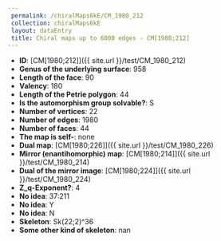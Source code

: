 ```yaml
--- 
 permalink: /chiralMaps6kE/CM_1980_212 
 collection: chiralMaps6kE
 layout: dataEntry
 title: Chiral maps up to 6000 edges - CM[1980;212]
---
```


- **ID**: [CM[1980;212]]({{ site.url }}/test/CM_1980_212)
- **Genus of the underlying surface**: 958
- **Length of the face**: 90
- **Valency**: 180
- **Length of the Petrie polygon**: 44
- **Is the automorphism group solvable?**: S
- **Number of vertices**: 22
- **Number of edges**: 1980
- **Number of faces**: 44
- **The map is self-**: none
- **Dual map**: [CM[1980;226]]({{ site.url }}/test/CM_1980_226)
- **Mirror (enantihomorphic) map**: [CM[1980;214]]({{ site.url }}/test/CM_1980_214)
- **Dual of the mirror image**: [CM[1980;224]]({{ site.url }}/test/CM_1980_224)
- **Z_q-Exponent?**: 4
- **No idea**:  37:211
- **No idea**: Y
- **No idea**: N
- **Skeleton**: Sk(22;2)^36
- **Some other kind of skeleton**: nan
